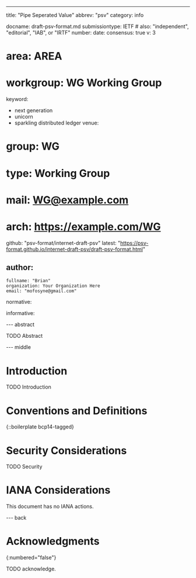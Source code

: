 ---
title: "Pipe Seperated Value"
abbrev: "psv"
category: info

docname: draft-psv-format.md
submissiontype: IETF  # also: "independent", "editorial", "IAB", or "IRTF"
number:
date:
consensus: true
v: 3
# area: AREA
# workgroup: WG Working Group
keyword:
 - next generation
 - unicorn
 - sparkling distributed ledger
venue:
#  group: WG
#  type: Working Group
#  mail: WG@example.com
#  arch: https://example.com/WG
  github: "psv-format/internet-draft-psv"
  latest: "https://psv-format.github.io/internet-draft-psv/draft-psv-format.html"

author:
 -
    fullname: "Brian"
    organization: Your Organization Here
    email: "mofosyne@gmail.com"

normative:

informative:


--- abstract

TODO Abstract


--- middle

# Introduction

TODO Introduction


# Conventions and Definitions

{::boilerplate bcp14-tagged}


# Security Considerations

TODO Security


# IANA Considerations

This document has no IANA actions.


--- back

# Acknowledgments
{:numbered="false"}

TODO acknowledge.
